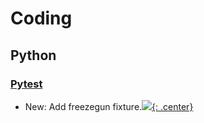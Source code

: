 # Coding

## Python

### [Pytest](pytest.md)

* New: Add freezegun fixture.[![](not-by-ai.svg){: .center}](https://notbyai.fyi)
